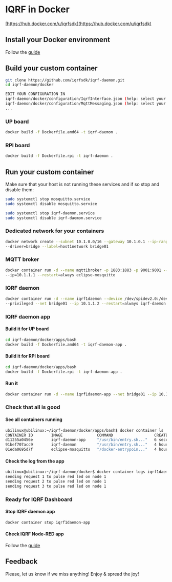 # IQRF in Docker

[https://hub.docker.com/u/iqrfsdk](https://hub.docker.com/u/iqrfsdk)

## Install your Docker environment

Follow the [guide](https://github.com/iqrfsdk/iqrf-daemon/blob/master/docker/INSTALL.md)

## Build your custom container

```Bash
git clone https://github.com/iqrfsdk/iqrf-daemon.git
cd iqrf-daemon/docker

EDIT YOUR CONFIGURATION IN
iqrf-daemon/docker/configuration/IqrfInterface.json (help: select your IQRF interface)
iqrf-daemon/docker/configuration/MqttMessaging.json (help: select your broker IP address)
...
```

### UP board

```Bash
docker build -f Dockerfile.amd64 -t iqrf-daemon .
```

### RPI board

```Bash
docker build -f Dockerfile.rpi -t iqrf-daemon .
```

## Run your custom container

Make sure that your host is not running these services and if so stop and disable them:

```Bash
sudo systemctl stop mosquitto.service
sudo systemctl disable mosquitto.service

sudo systemctl stop iqrf-daemon.service
sudo systemctl disable iqrf-daemon.service
```

### Dedicated network for your containers

```Bash
docker network create --subnet 10.1.0.0/16 --gateway 10.1.0.1 --ip-range=10.1.1.0/24 \ 
--driver=bridge --label=host1network bridge01
```

### MQTT broker

```Bash
docker container run -d --name mqtt1broker -p 1883:1883 -p 9001:9001 --network=bridge01 \
--ip=10.1.1.1 --restart=always eclipse-mosquitto
```

### IQRF daemon

```Bash
docker container run -d --name iqrf1daemon --device /dev/spidev2.0:/dev/spidev2.0 \
--privileged --net bridge01 --ip 10.1.1.2 --restart=always iqrf-daemon
```

### IQRF daemon app

#### Build it for UP board

```Bash
cd iqrf-daemon/docker/apps/bash
docker build -f Dockerfile.amd64 -t iqrf-daemon-app .
```

#### Build it for RPI board

```Bash
cd iqrf-daemon/docker/apps/bash
docker build -f Dockerfile.rpi -t iqrf-daemon-app .
```

#### Run it

```Bash
docker container run -d --name iqrf1daemon-app --net bridge01 --ip 10.1.1.3 --restart=always iqrf-daemon-app
```

### Check that all is good

#### See all containers running

```Bash
ubilinux@ubilinux:~/iqrf-daemon/docker/apps/bash$ docker container ls
CONTAINER ID        IMAGE               COMMAND                  CREATED             STATUS              PORTS                                            NAMES
d11255a0456e        iqrf-daemon-app     "/usr/bin/entry.sh..."   6 seconds ago       Up 6 seconds                                                         iqrf1daemon-app
91bef707acc9        iqrf-daemon         "/usr/bin/entry.sh..."   4 hours ago         Up 4 hours                                                           iqrf1daemon
01eda0695d7f        eclipse-mosquitto   "/docker-entrypoin..."   4 hours ago         Up 4 hours          0.0.0.0:1883->1883/tcp, 0.0.0.0:9001->9001/tcp   mqtt1broker
```

#### Check the log from the app

```Bash
ubilinux@ubilinux:~/iqrf-daemon/docker$ docker container logs iqrf1daemon-app
sending request 1 to pulse red led on node 1
sending request 2 to pulse red led on node 1
sending request 3 to pulse red led on node 1
```

### Ready for IQRF Dashboard

#### Stop IQRF daemon app

```Bash
docker container stop iqrf1daemon-app
```

#### Check IQRF Node-RED app

Follow the [guide](https://github.com/iqrfsdk/iot-starter-kit/tree/master/apps)

## Feedback

Please, let us know if we miss anything!
Enjoy & spread the joy!
